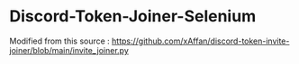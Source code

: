 # Discord-Token-Joiner-Selenium

Modified from this source :
https://github.com/xAffan/discord-token-invite-joiner/blob/main/invite_joiner.py

